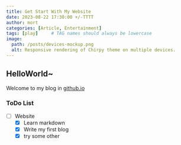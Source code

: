 ```yaml
---
title: Get Start With My Website
date: 2023-08-22 17:30:00 +/-TTTT
author: mort
categories: [Article, Entertainment]
tags: [play]     # TAG names should always be lowercase
image:
  path: /posts/devices-mockup.png
  alt: Responsive rendering of Chirpy theme on multiple devices.
---
```

## HelloWorld~
Welcome to my blog in [github.io](https://incredible-mort.github.io/)

### ToDo List
- [ ] Website
  + [x] Learn markdown
  + [x] Write my first blog
  + [x] try some other